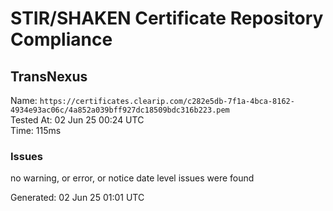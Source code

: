 # STIR/SHAKEN Certificate Repository Compliance

## TransNexus

Name: `https://certificates.clearip.com/c282e5db-7f1a-4bca-8162-4934e93ac06c/4a852a039bff927dc18509bdc316b223.pem`\
Tested At: 02 Jun 25 00:24 UTC\
Time: 115ms

### Issues

no warning, or error, or notice date level issues were found

Generated: 02 Jun 25 01:01 UTC